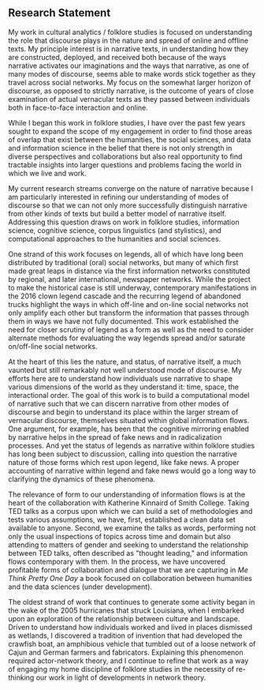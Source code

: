 ## Research Statement

My work in cultural analytics / folklore studies is focused on understanding the role that discourse plays in the nature and spread of online and offline texts. My principle interest is in narrative texts, in understanding how they are constructed, deployed, and received both because of the ways narrative activates our imaginations and the ways that narrative, as one of many modes of discourse, seems able to make words stick together as they travel across social networks. My focus on the somewhat larger horizon of discourse, as opposed to strictly narrative, is the outcome of years of close examination of actual vernacular texts as they passed between individuals both in face-to-face interaction and online.

While I began this work in folklore studies, I have over the past few years sought to expand the scope of my engagement in order to find those areas of overlap that exist between the humanities, the social sciences, and data and information science in the belief that there is not only strength in diverse perspectives and collaborations but also real opportunity to find tractable insights into larger questions and problems facing the world in which we live and work.

My current research streams converge on the nature of narrative because I am particularly interested in refining our understanding of modes of discourse so that we can not only more successfully distinguish narrative from other kinds of texts but build a better model of narrative itself. Addressing this question draws on work in folklore studies, information science, cognitive science, corpus linguistics (and stylistics), and computational approaches to the humanities and social sciences.

One strand of this work focuses on legends, all of which have long been distributed by traditional (oral) social networks, but many of which first made great leaps in distance via the first information networks constituted by regional, and later international, newspaper networks. While the project to make the historical case is still underway, contemporary manifestations in the 2016 clown legend cascade and the recurring legend of abandoned trucks highlight the ways in which off-line and on-line social networks not only amplify each other but transform the information that passes through them in ways we have not fully documented. This work established the need for closer scrutiny of legend as a form as well as the need to consider alternate methods for evaluating the way legends spread and/or saturate on/off-line social networks.

At the heart of this lies the nature, and status, of narrative itself, a much vaunted but still remarkably not well understood mode of discourse. My efforts here are to understand how individuals use narrative to shape various dimensions of the world as they understand it: time, space, the interactional order. The goal of this work is to build a computational model of narrative such that we can discern narrative from other modes of discourse and begin to understand its place within the larger stream of vernacular discourse, themselves situated within global information flows. One argument, for example, has been that the cognitive mirroring enabled by narrative helps in the spread of fake news and in radicalization processes. And yet the status of legends as narrative within folklore studies has long been subject to discussion, calling into question the narrative nature of those forms which rest upon legend, like fake news. A proper accounting of narrative within legend and fake news would go a long way to clarifying the dynamics of these phenomena.

The relevance of form to our understanding of information flows is at the heart of the collaboration with Katherine Kinnaird of Smith College. Taking TED talks as a corpus upon which we can build a set of methodologies and tests various assumptions, we have, first, established a clean data set available to anyone. Second, we examine the talks as words, performing not only the usual inspections of topics across time and domain but also attending to matters of gender and seeking to understand the relationship between TED talks, often described as "thought leading," and information flows contemporary with them. In the process, we have uncovered profitable forms of collaboration and dialogue that we are capturing in <em>Me Think Pretty One Day</em> a book focused on collaboration between humanities and the data sciences (under development).

The oldest strand of work that continues to generate some activity began in the wake of the 2005 hurricanes that struck Louisiana, when I embarked upon an exploration of the relationship between culture and landscape. Driven to understand how individuals worked and lived in places dismissed as wetlands, I discovered a tradition of invention that had developed the crawfish boat, an amphibious vehicle that tumbled out of a loose network of Cajun and German farmers and fabricators. Explaining this phenomenon required actor-network theory, and I continue to refine that work as a way of engaging my home discipline of folklore studies in the necessity of re-thinking our work in light of developments in network theory.